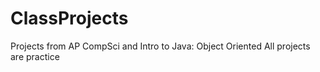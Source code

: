 # ClassProjects
Projects from AP CompSci and Intro to Java: Object Oriented
All projects are practice
